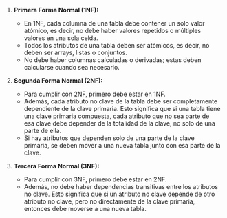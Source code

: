 1. **Primera Forma Normal (1NF):**
    
    - En 1NF, cada columna de una tabla debe contener un solo valor atómico, es decir, no debe haber valores repetidos o múltiples valores en una sola celda.
    - Todos los atributos de una tabla deben ser atómicos, es decir, no deben ser arrays, listas o conjuntos.
    - No debe haber columnas calculadas o derivadas; estas deben calcularse cuando sea necesario.
2. **Segunda Forma Normal (2NF):**
    
    - Para cumplir con 2NF, primero debe estar en 1NF.
    - Además, cada atributo no clave de la tabla debe ser completamente dependiente de la clave primaria. Esto significa que si una tabla tiene una clave primaria compuesta, cada atributo que no sea parte de esa clave debe depender de la totalidad de la clave, no solo de una parte de ella.
    - Si hay atributos que dependen solo de una parte de la clave primaria, se deben mover a una nueva tabla junto con esa parte de la clave.
3. **Tercera Forma Normal (3NF):**
    
    - Para cumplir con 3NF, primero debe estar en 2NF.
    - Además, no debe haber dependencias transitivas entre los atributos no clave. Esto significa que si un atributo no clave depende de otro atributo no clave, pero no directamente de la clave primaria, entonces debe moverse a una nueva tabla.